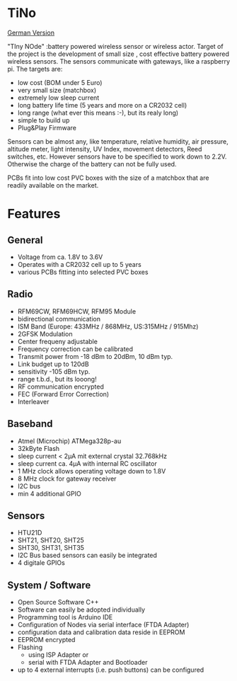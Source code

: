# TiNo
[German Version](https://github.com/nurazur/TiNo/blob/master/LIESMICH.md)

"TIny NOde" :battery powered wireless sensor or wireless actor. 
Target of the project is the development of small size , cost effective battery powered wireless sensors. The sensors communicate with gateways, like a raspberry pi. 
The targets are:
 
- low cost (BOM under 5 Euro)
- very small size (matchbox)
- extremely low sleep current
- long battery life time (5 years and more on a CR2032 cell)
- long range (what ever this means :-), but its realy long)
- simple to build up
- Plug&Play Firmware
   
Sensors can be almost any, like temperature, relative humidity, air pressure, altitude meter, light intensity, UV Index, 
movement detectors, Reed switches, etc. However sensors have to be specified to work down to 2.2V. Otherwise the charge of the battery can not be fully used.

PCBs fit into low cost PVC boxes with the size of a matchbox that are readily available on the market.  
    

# Features
## General
- Voltage from ca. 1.8V to 3.6V
- Operates with a CR2032 cell up to 5 years
- various PCBs fitting into selected PVC boxes 
    
    
## Radio
- RFM69CW, RFM69HCW, RFM95 Module
- bidirectional communication
- ISM Band (Europe: 433MHz / 868MHz, US:315MHz / 915Mhz)
- 2GFSK Modulation
- Center frequeny adjustable
- Frequency correction can be calibrated
- Transmit power from -18 dBm to 20dBm, 10 dBm typ.
- Link budget up to 120dB
- sensitivity -105 dBm typ. 
- range t.b.d., but its looong!
- RF communication encrypted
- FEC (Forward Error Correction)
- Interleaver
    
## Baseband
- Atmel (Microchip) ATMega328p-au
- 32kByte Flash
- sleep current < 2µA mit external crystal 32.768kHz
- sleep current ca. 4µA with internal RC oscillator
- 1 MHz clock allows operating voltage down to 1.8V
- 8 MHz clock for gateway receiver
- I2C bus
- min 4 additional GPIO
    
## Sensors
- HTU21D
- SHT21, SHT20, SHT25
- SHT30, SHT31, SHT35
- I2C Bus based sensors can easily be integrated
- 4 digitale GPIOs
    
## System / Software
- Open Source Software C++
- Software can easily be adopted individually
- Programming tool is Arduino IDE
- Configuration of Nodes via serial interface (FTDA Adapter)
- configuration data and calibration data reside in EEPROM
- EEPROM encrypted 
- Flashing
  - using ISP Adapter or 
  - serial with FTDA Adapter and Bootloader
- up to 4 external interrupts (i.e. push buttons) can be configured
